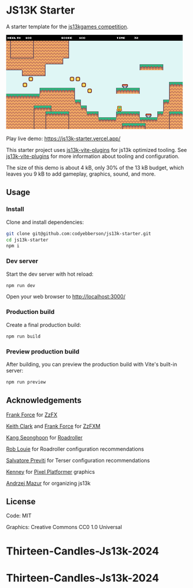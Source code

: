 # JS13K Starter

A starter template for the [js13kgames competition](https://js13kgames.com/).

![JS13k Starter](screenshot.png)

Play live demo: <https://js13k-starter.vercel.app/>

This starter project uses [js13k-vite-plugins](https://github.com/codyebberson/js13k-vite-plugins) for js13k optimized tooling. See [js13k-vite-plugins](https://github.com/codyebberson/js13k-vite-plugins) for more information about tooling and configuration.

The size of this demo is about 4 kB, only 30% of the 13 kB budget, which leaves you 9 kB to add gameplay, graphics, sound, and more.

## Usage

### Install

Clone and install dependencies:

```bash
git clone git@github.com:codyebberson/js13k-starter.git
cd js13k-starter
npm i
```

### Dev server

Start the dev server with hot reload:

```bash
npm run dev
```

Open your web browser to <http://localhost:3000/>

### Production build

Create a final production build:

```bash
npm run build
```

### Preview production build

After building, you can preview the production build with Vite's built-in server:

```bash
npm run preview
```

## Acknowledgements

[Frank Force](https://twitter.com/KilledByAPixel) for [ZzFX](https://github.com/KilledByAPixel/ZzFX)

[Keith Clark](https://twitter.com/keithclarkcouk) and [Frank Force](https://twitter.com/KilledByAPixel) for [ZzFXM](https://keithclark.github.io/ZzFXM/)

[Kang Seonghoon](https://mearie.org/) for [Roadroller](https://lifthrasiir.github.io/roadroller/)

[Rob Louie](https://github.com/roblouie) for Roadroller configuration recommendations

[Salvatore Previti](https://github.com/SalvatorePreviti) for Terser configuration recommendations

[Kenney](https://kenney.nl/) for [Pixel Platformer](https://kenney.nl/assets/pixel-platformer) graphics

[Andrzej Mazur](https://end3r.com/) for organizing js13k

## License

Code: MIT

Graphics: Creative Commons CC0 1.0 Universal
# Thirteen-Candles-Js13k-2024
# Thirteen-Candles-Js13k-2024
